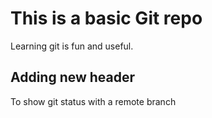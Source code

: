 # This is a basic Git repo

Learning git is fun and useful.

## Adding new header

To show git status with a remote branch